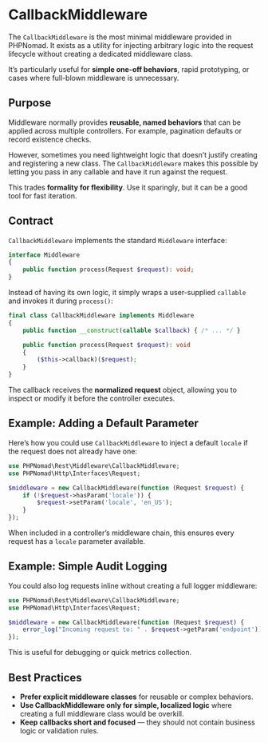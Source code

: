 # CallbackMiddleware

The `CallbackMiddleware` is the most minimal middleware provided in PHPNomad. It exists as a utility for injecting
arbitrary logic into the request lifecycle without creating a dedicated middleware class.

It’s particularly useful for **simple one-off behaviors**, rapid prototyping, or cases where full-blown middleware is
unnecessary.

## Purpose

Middleware normally provides **reusable, named behaviors** that can be applied across multiple controllers. For example,
pagination defaults or record existence checks.

However, sometimes you need lightweight logic that doesn’t justify creating and registering a new class.
The `CallbackMiddleware` makes this possible by letting you pass in any callable and have it run against the request.

This trades **formality for flexibility**. Use it sparingly, but it can be a good tool for fast iteration.

## Contract

`CallbackMiddleware` implements the standard `Middleware` interface:

```php
interface Middleware
{
    public function process(Request $request): void;
}
```

Instead of having its own logic, it simply wraps a user-supplied `callable` and invokes it during `process()`:

```php
final class CallbackMiddleware implements Middleware
{
    public function __construct(callable $callback) { /* ... */ }

    public function process(Request $request): void
    {
        ($this->callback)($request);
    }
}
```

The callback receives the **normalized request** object, allowing you to inspect or modify it before the controller
executes.

## Example: Adding a Default Parameter

Here’s how you could use `CallbackMiddleware` to inject a default `locale` if the request does not already have one:

```php
use PHPNomad\Rest\Middleware\CallbackMiddleware;
use PHPNomad\Http\Interfaces\Request;

$middleware = new CallbackMiddleware(function (Request $request) {
    if (!$request->hasParam('locale')) {
        $request->setParam('locale', 'en_US');
    }
});
```

When included in a controller’s middleware chain, this ensures every request has a `locale` parameter available.

## Example: Simple Audit Logging

You could also log requests inline without creating a full logger middleware:

```php
use PHPNomad\Rest\Middleware\CallbackMiddleware;
use PHPNomad\Http\Interfaces\Request;

$middleware = new CallbackMiddleware(function (Request $request) {
    error_log("Incoming request to: " . $request->getParam('endpoint'));
});
```

This is useful for debugging or quick metrics collection.

## Best Practices

* **Prefer explicit middleware classes** for reusable or complex behaviors.
* **Use CallbackMiddleware only for simple, localized logic** where creating a full middleware class would be overkill.
* **Keep callbacks short and focused** — they should not contain business logic or validation rules.
